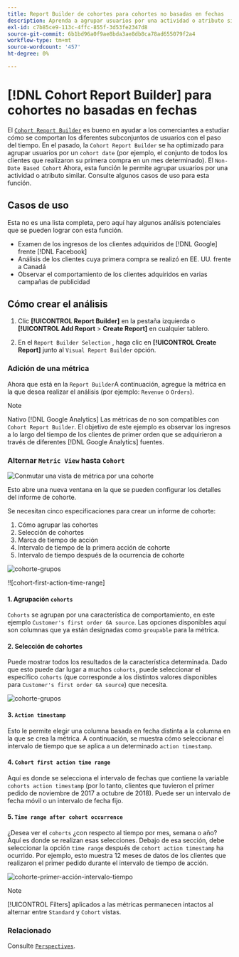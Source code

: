 ```yaml
---
title: Report Builder de cohortes para cohortes no basadas en fechas
description: Aprenda a agrupar usuarios por una actividad o atributo similar.
exl-id: c7b85ce9-113c-4ffc-855f-3d53fe2347d8
source-git-commit: 6b1bd96a0f9ae8bda3ae8db8ca78ad655079f2a4
workflow-type: tm+mt
source-wordcount: '457'
ht-degree: 0%

---
```


# [!DNL Cohort Report Builder] para cohortes no basadas en fechas

El [`Cohort Report Builder`](../dev-reports/cohort-rpt-bldr.md) es bueno en ayudar a los comerciantes a estudiar cómo se comportan los diferentes subconjuntos de usuarios con el paso del tiempo. En el pasado, la `Cohort Report Builder` se ha optimizado para agrupar usuarios por un `cohort date` (por ejemplo, el conjunto de todos los clientes que realizaron su primera compra en un mes determinado). El `Non-Date Based Cohort` Ahora, esta función le permite agrupar usuarios por una actividad o atributo similar. Consulte algunos casos de uso para esta función.

## Casos de uso

Esta no es una lista completa, pero aquí hay algunos análisis potenciales que se pueden lograr con esta función.

* Examen de los ingresos de los clientes adquiridos de [!DNL Google] frente [!DNL Facebook]
* Análisis de los clientes cuya primera compra se realizó en EE. UU. frente a Canadá
* Observar el comportamiento de los clientes adquiridos en varias campañas de publicidad

## Cómo crear el análisis

1. Clic **[!UICONTROL Report Builder]** en la pestaña izquierda o **[!UICONTROL Add Report** > **Create Report]** en cualquier tablero.

1. En el `Report Builder Selection` , haga clic en **[!UICONTROL Create Report]** junto al `Visual Report Builder` opción.

### Adición de una métrica

Ahora que está en la `Report Builder`A continuación, agregue la métrica en la que desea realizar el análisis (por ejemplo: `Revenue` o `Orders`).

>[!NOTE]
>
>Nativo [!DNL Google Analytics] Las métricas de no son compatibles con `Cohort Report Builder`. El objetivo de este ejemplo es observar los ingresos a lo largo del tiempo de los clientes de primer orden que se adquirieron a través de diferentes [!DNL Google Analytics] fuentes.

### Alternar `Metric View` hasta `Cohort`

![Conmutar una vista de métrica por una cohorte](../../assets/1-toggle-metric-view-to-cohort.png)

Esto abre una nueva ventana en la que se pueden configurar los detalles del informe de cohorte.

Se necesitan cinco especificaciones para crear un informe de cohorte:

1. Cómo agrupar las cohortes
1. Selección de cohortes
1. Marca de tiempo de acción
1. Intervalo de tiempo de la primera acción de cohorte
1. Intervalo de tiempo después de la ocurrencia de cohorte

![cohorte-grupos](../../assets/2-cohort-groups.png)<!--{: width="200" height="224"}-->

!![cohort-first-action-time-range]<!--(../../assets/3-cohort-first-action-time-range.png){: width="400" height="554"}-->

#### 1. Agrupación `cohorts`

`Cohorts` se agrupan por una característica de comportamiento, en este ejemplo `Customer's first order GA source`. Las opciones disponibles aquí son columnas que ya están designadas como `groupable` para la métrica.

#### 2. Selección de cohortes

Puede mostrar todos los resultados de la característica determinada. Dado que esto puede dar lugar a muchos `cohorts`, puede seleccionar el específico `cohorts` (que corresponde a los distintos valores disponibles para `Customer's first order GA source`) que necesita.

![cohorte-grupos](../../assets/4-cohort-groups.png)<!--{: width="300" height="338"}-->

#### 3. `Action timestamp`

Esto le permite elegir una columna basada en fecha distinta a la columna en la que se crea la métrica. A continuación, se muestra cómo seleccionar el intervalo de tiempo que se aplica a un determinado `action timestamp`.

#### 4. `Cohort first action time range`

Aquí es donde se selecciona el intervalo de fechas que contiene la variable `cohorts action timestamp` (por lo tanto, clientes que tuvieron el primer pedido de noviembre de 2017 a octubre de 2018). Puede ser un intervalo de fecha móvil o un intervalo de fecha fijo.

#### 5. `Time range after cohort occurrence`

¿Desea ver el `cohorts` ¿con respecto al tiempo por mes, semana o año? Aquí es donde se realizan esas selecciones. Debajo de esa sección, debe seleccionar la opción `time range` después de `cohort action timestamp` ha ocurrido. Por ejemplo, esto muestra 12 meses de datos de los clientes que realizaron el primer pedido durante el intervalo de tiempo de acción.

![cohorte-primer-acción-intervalo-tiempo](../../assets/5-cohort-first-action-time-range.png)<!--{: width="400" height="557"}-->

>[!NOTE]
>
>[!UICONTROL Filters] aplicados a las métricas permanecen intactos al alternar entre `Standard` y `Cohort` vistas.

### Relacionado

Consulte [`Perspectives`](../../data-analyst/dev-reports/cohort-rpt-bldr.md).
